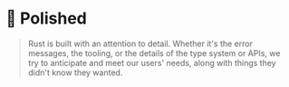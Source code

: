 # 💎 Polished

> Rust is built with an attention to detail. Whether it's the error messages, the tooling, or the details of the type system or APIs, we try to anticipate and meet our users' needs, along with things they didn't know they wanted.
